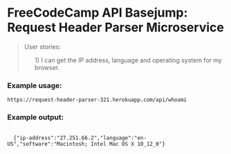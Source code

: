 <h1 class="header">FreeCodeCamp API Basejump: Request Header Parser Microservice</h1>
      
<blockquote>
  User stories:
  <ul>1)  I can get the IP address, language and operating system for my browser.</ul>
</blockquote>

<h3>Example usage:</h3>
<code>https://request-header-parser-321.herokuapp.com/api/whoami</code>
<br>
<h3>Example output:</h3>
<code>
  {"ip-address":"27.251.66.2","language":"en-US","software":"Macintosh; Intel Mac OS X 10_12_0"}
</code>